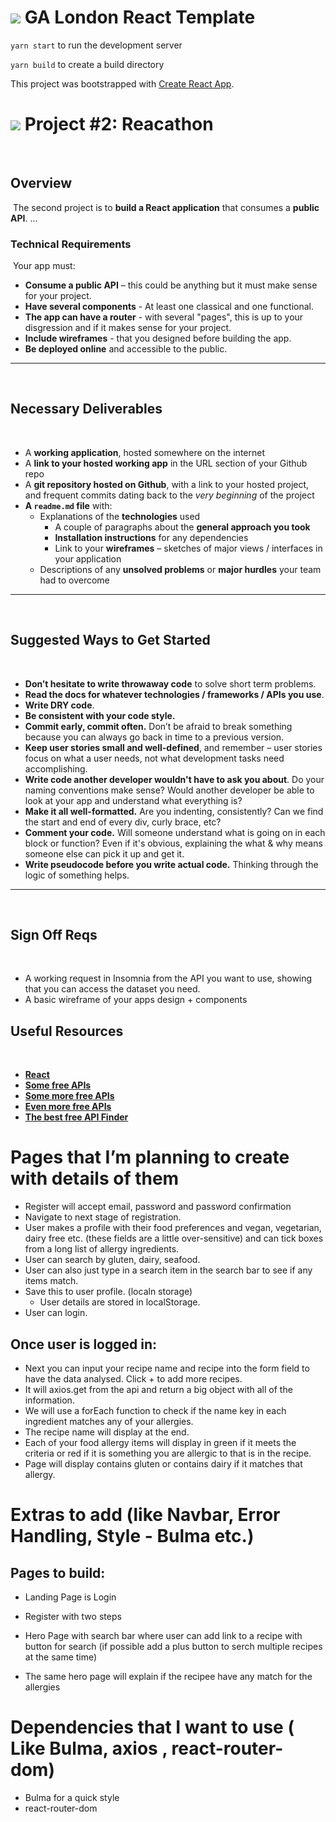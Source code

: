 # ![](https://ga-dash.s3.amazonaws.com/production/assets/logo-9f88ae6c9c3871690e33280fcf557f33.png) GA London React Template

`yarn start` to run the development server

`yarn build` to create a build directory


This project was bootstrapped with [Create React App](https://github.com/facebook/create-react-app).

# ![](https://ga-dash.s3.amazonaws.com/production/assets/logo-9f88ae6c9c3871690e33280fcf557f33.png) Project #2: Reacathon
​
## Overview
​
The second project is to **build a React application** that consumes a **public API**.
​...
### Technical Requirements
​
Your app must:
​
* **Consume a public API** – this could be anything but it must make sense for your project.
* **Have several components** - At least one classical and one functional.
* **The app can have a router** - with several "pages", this is up to your disgression and if it makes sense for your project.
* **Include wireframes** - that you designed before building the app.
* **Be deployed online** and accessible to the public.
​
---
​
## Necessary Deliverables
​
* A **working application**, hosted somewhere on the internet
* A **link to your hosted working app** in the URL section of your Github repo
* A **git repository hosted on Github**, with a link to your hosted project, and frequent commits dating back to the _very beginning_ of the project
* **A `readme.md` file** with:
  * Explanations of the **technologies** used
    * A couple of paragraphs about the **general approach you took**
    * **Installation instructions** for any dependencies
    * Link to your **wireframes** – sketches of major views / interfaces in your application
   * Descriptions of any **unsolved problems** or **major hurdles** your team had to overcome
​
---
​
## Suggested Ways to Get Started
​
* **Don’t hesitate to write throwaway code** to solve short term problems.
* **Read the docs for whatever technologies / frameworks / APIs you use**.
* **Write DRY code**.
* **Be consistent with your code style.**
* **Commit early, commit often.** Don’t be afraid to break something because you can always go back in time to a previous version.
* **Keep user stories small and well-defined**, and remember – user stories focus on what a user needs, not what development tasks need accomplishing.
* **Write code another developer wouldn't have to ask you about**. Do your naming conventions make sense? Would another developer be able to look at your app and understand what everything is?
* **Make it all well-formatted.** Are you indenting, consistently? Can we find the start and end of every div, curly brace, etc?
* **Comment your code.** Will someone understand what is going on in each block or function? Even if it's obvious, explaining the what & why means someone else can pick it up and get it.
* **Write pseudocode before you write actual code.** Thinking through the logic of something helps.
​
---
​
## Sign Off Reqs
​
* A working request in Insomnia from the API you want to use, showing that you can access the dataset you need.
* A basic wireframe of your apps design + components
​
## Useful Resources
​
* **[React](https://reactjs.org/)**
* **[Some free APIs](https://apilist.fun/)**
* **[Some more free APIs](https://github.com/public-apis/public-apis)**
* **[Even more free APIs](https://dev.to/camerenisonfire/10-intriguing-public-rest-apis-for-your-next-project-2gbd)**
* **[The best free API Finder](https://www.google.com)**

# Pages that I’m planning to create with details of them
* Register will accept email, password and password confirmation
* Navigate to next stage of registration.
* User makes a profile with their food preferences and vegan, vegetarian, dairy free etc. (these fields are a little over-sensitive) and can tick boxes from a long list of allergy ingredients.
* User can search by gluten, dairy, seafood.
* User can also just type in a search item in the search bar to see if any items match.
* Save this to user profile. (localn storage)
  * User details are stored in localStorage.
* User can login.

## Once user is logged in:
* Next you can input your recipe name and recipe into the form field to have the data analysed. Click + to add more recipes.
* It will axios.get from the api and return a big object with all of the information.
* We will use a forEach function to check if the name key in each ingredient matches any of your allergies.
* The recipe name will display at the end.
* Each of your food allergy items will display in green if it meets the criteria or red if it is something you are allergic to that is in the recipe.
* Page will display contains gluten or contains dairy if it matches that allergy.
# Extras to add (like Navbar, Error Handling, Style - Bulma etc.)
 ## Pages to build:
 * Landing Page is Login 
 * Register with two steps

 * Hero Page with search bar where user can add link to a recipe with button for search (if possible add a plus button to serch multiple recipes at the same time)
 * The same hero page will explain if the recipee have any match for the allergies

# Dependencies that I want to use ( Like Bulma, axios , react-router-dom)

* Bulma for a quick style
* react-router-dom
